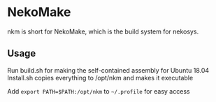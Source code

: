 # NekoMake

nkm is short for NekoMake, which is the build system for nekosys.

## Usage
Run build.sh for making the self-contained assembly for Ubuntu 18.04
Install.sh copies everything to /opt/nkm and makes it executable

Add `export PATH=$PATH:/opt/nkm` to `~/.profile` for easy access